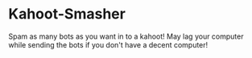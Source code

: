 # Kahoot-Smasher
Spam as many bots as you want in to a kahoot! May lag your computer while sending the bots if you don't have a decent computer!
